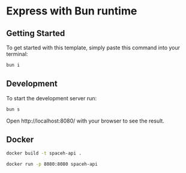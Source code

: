 # Express with Bun runtime

## Getting Started
To get started with this template, simply paste this command into your terminal:
```bash
bun i
```

## Development
To start the development server run:
```bash
bun s
```

Open http://localhost:8080/ with your browser to see the result.

## Docker

```bash
docker build -t spaceh-api .

docker run -p 8080:8080 spaceh-api
```